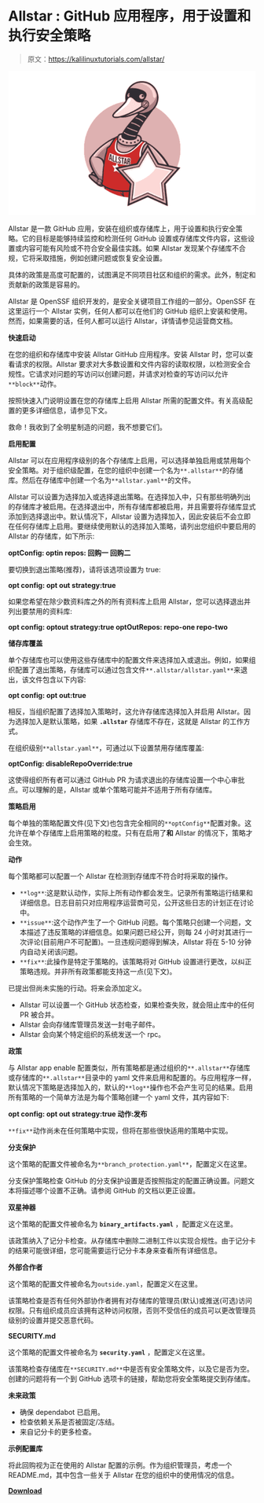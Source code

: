 # Allstar : GitHub 应用程序，用于设置和执行安全策略

> 原文：<https://kalilinuxtutorials.com/allstar/>

[![PayloadsAllTheThings : A List Of Useful Payloads & Bypass](img/8b710e427825335c52359c7ad64c8ca1.png "PayloadsAllTheThings : A List Of Useful Payloads & Bypass")](https://1.bp.blogspot.com/-5jufYWTStXU/YSTNKYcZlNI/AAAAAAAAKjI/eQUHKtOSLqEvBXvMz6q0ClnAZcJlFxMigCLcBGAsYHQ/s651/allstar-github-app%2B%25281%2529.png)

Allstar 是一款 GitHub 应用，安装在组织或存储库上，用于设置和执行安全策略。它的目标是能够持续监控和检测任何 GitHub 设置或存储库文件内容，这些设置或内容可能有风险或不符合安全最佳实践。如果 Allstar 发现某个存储库不合规，它将采取措施，例如创建问题或恢复安全设置。

具体的政策是高度可配置的，试图满足不同项目社区和组织的需求。此外，制定和贡献新的政策是容易的。

Allstar 是 OpenSSF 组织开发的，是安全关键项目工作组的一部分。OpenSSF 在这里运行一个 Allstar 实例，任何人都可以在他们的 GitHub 组织上安装和使用。然而，如果需要的话，任何人都可以运行 Allstar，详情请参见运营商文档。

**快速启动**

在您的组织和存储库中安装 Allstar GitHub 应用程序。安装 Allstar 时，您可以查看请求的权限。Allstar 要求对大多数设置和文件内容的读取权限，以检测安全合规性。它请求对问题的写访问以创建问题，并请求对检查的写访问以允许`**block**`动作。

按照快速入门说明设置在您的存储库上启用 Allstar 所需的配置文件。有关高级配置的更多详细信息，请参见下文。

救命！我收到了全明星制造的问题，我不想要它们。

**启用配置**

Allstar 可以在应用程序级别的各个存储库上启用，可以选择单独启用或禁用每个安全策略。对于组织级配置，在您的组织中创建一个名为`**.allstar**`的存储库。然后在存储库中创建一个名为`**allstar.yaml**`的文件。

Allstar 可以设置为选择加入或选择退出策略。在选择加入中，只有那些明确列出的存储库才被启用。在选择退出中，所有存储库都被启用，并且需要将存储库显式添加到选择退出中。默认情况下，Allstar 设置为选择加入，因此安装后不会立即在任何存储库上启用。要继续使用默认的选择加入策略，请列出您组织中要启用的 Allstar 的存储库，如下所示:

**optConfig:
optin repos:
回购一
回购二**

要切换到退出策略(推荐)，请将该选项设置为 true:

**opt config:
opt out strategy:true**

如果您希望在除少数资料库之外的所有资料库上启用 Allstar，您可以选择退出并列出要禁用的资料库:

**opt config:
optout strategy:true
optOutRepos:
repo-one
repo-two**

**储存库覆盖**

单个存储库也可以使用这些存储库中的配置文件来选择加入或退出。例如，如果组织配置了退出策略，存储库可以通过包含文件`**.allstar/allstar.yaml**`来退出，该文件包含以下内容:

**opt config:
opt out:true**

相反，当组织配置了选择加入策略时，这允许存储库选择加入并启用 Allstar。因为选择加入是默认策略，如果 **`.allstar`** 存储库不存在，这就是 Allstar 的工作方式。

在组织级别`**allstar.yaml**`，可通过以下设置禁用存储库覆盖:

**optConfig:
disableRepoOverride:true**

这使得组织所有者可以通过 GitHub PR 为请求退出的存储库设置一个中心审批点。可以理解的是，Allstar 或单个策略可能并不适用于所有存储库。

**策略启用**

每个单独的策略配置文件(见下文)也包含完全相同的`**optConfig**`配置对象。这允许在单个存储库上启用策略的粒度。只有在启用了**和** Allstar 的情况下，策略才会生效。

**动作**

每个策略都可以配置一个 Allstar 在检测到存储库不符合时将采取的操作。

*   `**log**`:这是默认动作，实际上所有动作都会发生。记录所有策略运行结果和详细信息。日志目前只对应用程序运营商可见，公开这些日志的计划正在讨论中。
*   `**issue**`:这个动作产生了一个 GitHub 问题。每个策略只创建一个问题，文本描述了违反策略的详细信息。如果问题已经公开，则每 24 小时对其进行一次评论(目前用户不可配置)。一旦违规问题得到解决，Allstar 将在 5-10 分钟内自动关闭该问题。
*   `**fix**`:此操作是特定于策略的。该策略将对 GitHub 设置进行更改，以纠正策略违规。并非所有政策都能支持这一点(见下文)。

已提出但尚未实施的行动。将来会添加定义。

*   Allstar 可以设置一个 GitHub 状态检查，如果检查失败，就会阻止库中的任何 PR 被合并。
*   Allstar 会向存储库管理员发送一封电子邮件。
*   Allstar 会向某个特定组织的系统发送一个 rpc。

**政策**

与 Allstar app enable 配置类似，所有策略都是通过组织的`**.allstar**`存储库或存储库的`**.allstar**`目录中的 yaml 文件来启用和配置的。与应用程序一样，默认情况下策略是选择加入的，默认的`**log**`操作也不会产生可见的结果。启用所有策略的一个简单方法是为每个策略创建一个 yaml 文件，其内容如下:

**opt config:
opt out strategy:true
动作:发布**

`**fix**`动作尚未在任何策略中实现，但将在那些很快适用的策略中实现。

**分支保护**

这个策略的配置文件被命名为`**branch_protection.yaml**`，配置定义在这里。

分支保护策略检查 GitHub 的分支保护设置是否按照指定的配置正确设置。问题文本将描述哪个设置不正确。请参阅 GitHub 的文档以更正设置。

**双星神器**

这个策略的配置文件被命名为 **`binary_artifacts.yaml`** ，配置定义在这里。

该政策纳入了记分卡检查。从存储库中删除二进制工件以实现合规性。由于记分卡的结果可能很详细，您可能需要运行记分卡本身来查看所有详细信息。

**外部合作者**

这个策略的配置文件被命名为`outside.yaml`，配置定义在这里。

该策略检查是否有任何外部协作者拥有对存储库的管理员(默认)或推送(可选)访问权限。只有组织成员应该拥有这种访问权限，否则不受信任的成员可以更改管理员级别的设置并提交恶意代码。

**SECURITY.md**

这个策略的配置文件被命名为 **`security.yaml`** ，配置定义在这里。

该策略检查存储库在`**SECURITY.md**`中是否有安全策略文件，以及它是否为空。创建的问题将有一个到 GitHub 选项卡的链接，帮助您将安全策略提交到存储库。

**未来政策**

*   确保 dependabot 已启用。
*   检查依赖关系是否被固定/冻结。
*   来自记分卡的更多检查。

**示例配置库**

将此回购视为正在使用的 Allstar 配置的示例。作为组织管理员，考虑一个 README.md，其中包含一些关于 Allstar 在您的组织中的使用情况的信息。

[**Download**](https://github.com/ossf/allstar)